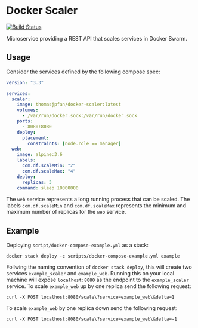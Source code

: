 # Docker Scaler

[![Build Status](https://travis-ci.org/thomasjpfan/docker-scaler.svg?branch=master)](https://travis-ci.org/thomasjpfan/docker-scaler)

Microservice providing a REST API that scales services in Docker Swarm.

## Usage

Consider the services defined by the following compose spec:

```yml
version: "3.3"

services:
  scaler:
    image: thomasjpfan/docker-scaler:latest
    volumes:
      - /var/run/docker.sock:/var/run/docker.sock
    ports:
      - 8080:8080
    deploy:
      placement:
        constraints: [node.role == manager]
  web:
    image: alpine:3.6
    labels:
      com.df.scaleMin: "2"
      com.df.scaleMax: "4"
    deploy:
      replicas: 3
    command: sleep 10000000

```

The `web` service represents a long running process that can be scaled. The labels `com.df.scaleMin`
and `com.df.scaleMax` represents the minimum and maximum number of replicas for the `web` service.

## Example

Deploying `script/docker-compose-example.yml` as a stack:
```
docker stack deploy -c scripts/docker-compose-example.yml example
```
Follwing the naming convention of `docker stack deploy`, this will create two services `example_scaler` and `example_web`. Running this on your local machine will expose `localhost:8080` as the endpoint to the `example_scaler` service. To scale `example_web` up by one replica send the following request:
```
curl -X POST localhost:8080/scale\?service=example_web\&delta=1
```
To scale `example_web` by one replica down send the following request:
```
curl -X POST localhost:8080/scale\?service=example_web\&delta=-1
```


